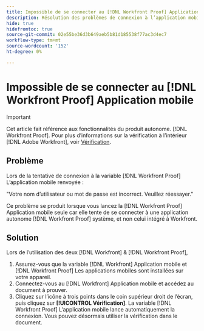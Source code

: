 ```yaml
---
title: Impossible de se connecter au [!DNL Workfront Proof] Application mobile
description: Résolution des problèmes de connexion à l’application mobile Workfront BAT.
hide: true
hidefromtoc: true
source-git-commit: 02e55be36d3b649aeb5b81d185538f77ac3d4ec7
workflow-type: tm+mt
source-wordcount: '152'
ht-degree: 0%

---
```


# Impossible de se connecter au [!DNL Workfront Proof] Application mobile

>[!IMPORTANT]
>
>Cet article fait référence aux fonctionnalités du produit autonome. [!DNL Workfront Proof]. Pour plus d’informations sur la vérification à l’intérieur [!DNL Adobe Workfront], voir [Vérification](../../../review-and-approve-work/proofing/proofing.md).

## Problème

Lors de la tentative de connexion à la variable [!DNL Workfront Proof] L’application mobile renvoyée :

&quot;Votre nom d’utilisateur ou mot de passe est incorrect. Veuillez réessayer.&quot;

Ce problème se produit lorsque vous lancez la [!DNL Workfront Proof] Application mobile seule car elle tente de se connecter à une application autonome [!DNL Workfront Proof] système, et non celui intégré à Workfront.

## Solution

Lors de l’utilisation des deux [!DNL Workfront] &amp; [!DNL Workfront Proof],

1. Assurez-vous que la variable [!DNL Workfront] Application mobile et [!DNL Workfront Proof] Les applications mobiles sont installées sur votre appareil.
1. Connectez-vous au [!DNL Workfront] Application mobile et accédez au document à prouver.
1. Cliquez sur l’icône à trois points dans le coin supérieur droit de l’écran, puis cliquez sur **[!UICONTROL Vérification]**.
La variable [!DNL Workfront Proof] L’application mobile lance automatiquement la connexion.
Vous pouvez désormais utiliser la vérification dans le document.
